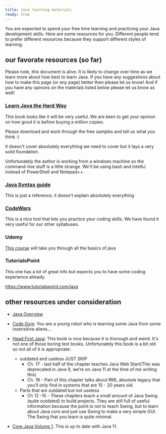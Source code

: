 ```yaml
---
title: Java learning materials
ready: true
---
```


You are expected to spend your free time learning and practicing your Java development skills. Here are some resources for you. Different people tend to prefer different resources because they support different styles of learning.

## our favorate resources (so far)

Please note, this document is alive. It is likely to change over time as we learn more about how best to learn Java. If you have any suggestions about how to make this page (or any page) better then please let us know! And if you have any opinons on the materials listed below please let us know as well!

### [Learn Java the Hard Way](https://learnjavathehardway.org/)

This book looks like it will be very useful. We are keen to get your opinion on how good it is before buying a million copies.

Please download and work through the free samples and tell us what you think :)

It doesn't cover absolutely everything we need to cover but it lays a very solid foundation.

Unfortunately the author is working from a windows machine so the command-line stuff is a little strange. We'll be using bash and IntelliJ instead of PowerShell and Notepad++.

### [Java Syntax guide](https://www.baeldung.com/java-syntax)

This is just a reference, it doesn't explain absolutely everything

### [CodeWars](https://www.codewars.com/)

This is a nice tool that lets you practice your coding skills. We have found it very useful for our other syllabuses.

### Udemy

[This course](https://www.udemy.com/course/introduction-to-programming-with-java) will take you through all the basics of java

### TutorialsPoint

This one has a lot of great info but expects you to have some coding experience already.

https://www.tutorialspoint.com/java

## other resources under consideration

- [Java Overview](http://horstmann.com/corejava/java-an-overview/7Gosling.pdf)
- [Code Gym](https://codegym.cc/): You are a young robot who is learning some Java from some insensitive aliens...
- [Head First Java](http://ikucukkoc.baun.edu.tr/lectures/EMM3115/Head_First_Java.pdf): This book is nice because it is thorough and weird. It's not one of those boring text books. Unfortunately this book is a bit old so not all of it is appropriate:

  - outdated and useless JUST SKIP
    - Ch. 17 - last half of the chapter teaches Java Web Start(This was deprecated in Java 9, we’re on Java 11 at the time of me writing this)
    - Ch. 18 - Part of this chapter talks about RMI, absolute legacy that you’ll only find in systems that are 15 - 20 years old.
  - Parts that are outdated but not useless
    - Ch 12 -15 - These chapters teach a small amount of Java Swing (quite outdated) to build projects. They are still full of useful information because the point is not to teach Swing, but to learn about Java core and just use Swing to make a very simple GUI. The Swing that you learn is quite minimal.

- [Core Java Volume 1](https://learning.oreilly.com/library/view/Core+Java+Volume+I%E2%80%94Fundamentals,+Eleventh+Edition/9780135167199/preface.xhtml#preface). This is up to date with Java 11.
